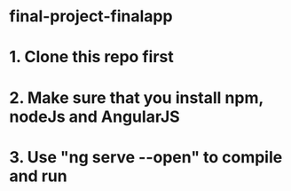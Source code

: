 # final-project-finalapp

# 1. Clone this repo first
# 2. Make sure that you install npm, nodeJs and AngularJS
# 3. Use "ng serve --open" to compile and run 




